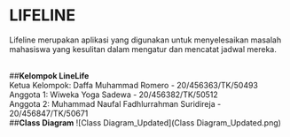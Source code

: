 # LIFELINE
Lifeline merupakan aplikasi yang digunakan untuk menyelesaikan masalah mahasiswa yang kesulitan dalam mengatur dan mencatat jadwal mereka.

<br>
##<b>Kelompok LineLife</b>
<br>Ketua Kelompok: Daffa Muhammad Romero - 20/456363/TK/50493
<br>Anggota 1: Wiweka Yoga Sadewa - 20/456382/TK/50512
<br>Anggota 2: Muhammad Naufal Fadhlurrahman Suridireja - 20/456847/TK/50671

<br>
##<b>Class Diagram</b>
![Class Diagram_Updated](Class Diagram_Updated.png)
